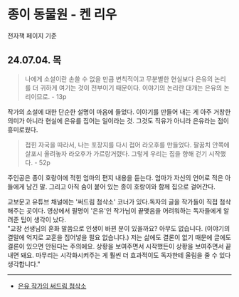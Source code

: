 # 종이 동물원 - 켄 리우

전자책 페이지 기준

## 24.07.04. 목

> 나에게 소설이란 손쓸 수 없을 만큼 변칙적이고 무분별한 현실보다 은유의 논리를 더 귀하게 여기는 것이 전부이기 때문이다. 이야기의 논리란 대개는 은유의 논리이므로. - 13p


작가의 소설에 대한 단순한 설명이 마음에 들었다. 이야기를 만들어 내는 게 아주 거창한 의미가 아니라 현실에 은유를 집어는 일이라는 것. 그것도 직유가 아니라 은유라는 점이 흥미로웠다.   


> 접힌 자국을 따라서, 나는 포장지를 다시 접어 라오후를 만들었다. 팔꿈치 안쪽에 살포시 올려놓자 라오후가 가르랑거렸다. 그렇게 우리는 집을 향해 걷기 시작했다. - 52p

주인공은 종이 호랑이에 적힌 엄마의 편지 내용을 듣는다. 엄마가 자신의 언어로 적은 아들에게 남긴 말. 그리고 아직 숨이 붙어 있는 종이 호랑이와 함께 집으로 걸어간다.   

교보문고 유튜브 채널에는 '써드림 첨삭소' 코너가 있다.독자의 글을 작가들이 직접 첨삭해주는 곳이다. 영상에서 필명이 '은유'인 작가님이 끝맺음을 어려워하는 독자들에게 알려준 팁이 생각이 났다.     
"교장 선생님의 훈화 말씀으로 인생이 바뀐 분이 있을까요? 아무도 없습니다. (이야기의 결말에 억지로 교훈을 집어넣을 필요 없습니다.) 저는 삶에도 결론이 없기 때문에 글에도 결론이 있으면 안된다는 주의에요. 상황을 보여주면서 시작했든이 상황을 보여주면서 끝내면 돼요. 마무리는 시각화시켜주는 게 훨씬 더 효과적이도 독자한테 울림을 줄 수 있다 생각합니다."

-----
- [은유 작가의 써드림 첨삭소](https://youtu.be/QeCax8GCJWY?feature=shared)
